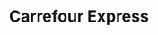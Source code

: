---
title: "Carrefour Express"
url: /ciudad-autonoma-de-buenos-aires/carrefour-express-sarmiento/
shop: comodidad
---